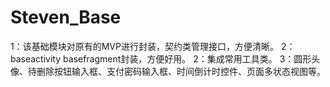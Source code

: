 # Steven_Base
1：该基础模块对原有的MVP进行封装，契约类管理接口，方便清晰。
2：baseactivity basefragment封装，方便好用。
2：集成常用工具类。
3：圆形头像、待删除按钮输入框、支付密码输入框、时间倒计时控件、页面多状态视图等。
